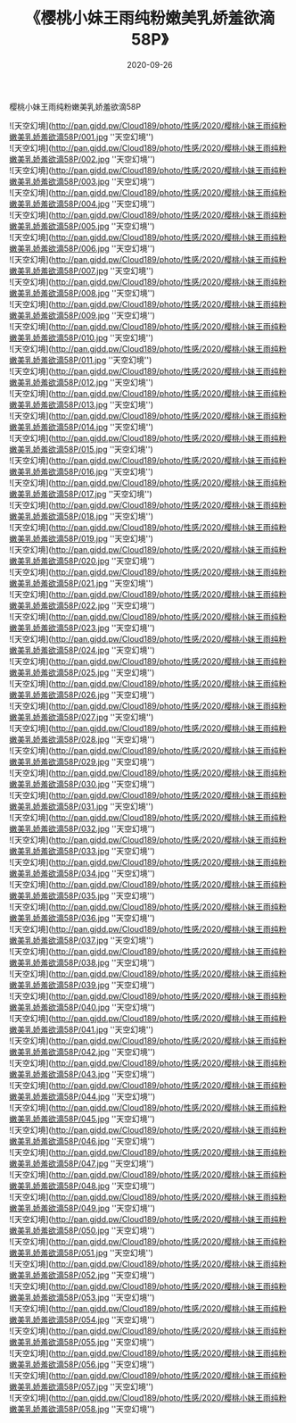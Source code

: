 ﻿---
layout: post
title:  《樱桃小妹王雨纯粉嫩美乳娇羞欲滴58P》
date:   2020-09-26
img: http://pan.gjdd.pw/Cloud189/photo/性感/2020/樱桃小妹王雨纯粉嫩美乳娇羞欲滴58P/000.jpg
categories: [美女, 性感, 泳衣]
---

樱桃小妹王雨纯粉嫩美乳娇羞欲滴58P



![天空幻境](http://pan.gjdd.pw/Cloud189/photo/性感/2020/樱桃小妹王雨纯粉嫩美乳娇羞欲滴58P/001.jpg ''天空幻境'') <br>
![天空幻境](http://pan.gjdd.pw/Cloud189/photo/性感/2020/樱桃小妹王雨纯粉嫩美乳娇羞欲滴58P/002.jpg ''天空幻境'') <br>
![天空幻境](http://pan.gjdd.pw/Cloud189/photo/性感/2020/樱桃小妹王雨纯粉嫩美乳娇羞欲滴58P/003.jpg ''天空幻境'') <br>
![天空幻境](http://pan.gjdd.pw/Cloud189/photo/性感/2020/樱桃小妹王雨纯粉嫩美乳娇羞欲滴58P/004.jpg ''天空幻境'') <br>
![天空幻境](http://pan.gjdd.pw/Cloud189/photo/性感/2020/樱桃小妹王雨纯粉嫩美乳娇羞欲滴58P/005.jpg ''天空幻境'') <br>
![天空幻境](http://pan.gjdd.pw/Cloud189/photo/性感/2020/樱桃小妹王雨纯粉嫩美乳娇羞欲滴58P/006.jpg ''天空幻境'') <br>
![天空幻境](http://pan.gjdd.pw/Cloud189/photo/性感/2020/樱桃小妹王雨纯粉嫩美乳娇羞欲滴58P/007.jpg ''天空幻境'') <br>
![天空幻境](http://pan.gjdd.pw/Cloud189/photo/性感/2020/樱桃小妹王雨纯粉嫩美乳娇羞欲滴58P/008.jpg ''天空幻境'') <br>
![天空幻境](http://pan.gjdd.pw/Cloud189/photo/性感/2020/樱桃小妹王雨纯粉嫩美乳娇羞欲滴58P/009.jpg ''天空幻境'') <br>
![天空幻境](http://pan.gjdd.pw/Cloud189/photo/性感/2020/樱桃小妹王雨纯粉嫩美乳娇羞欲滴58P/010.jpg ''天空幻境'') <br>
![天空幻境](http://pan.gjdd.pw/Cloud189/photo/性感/2020/樱桃小妹王雨纯粉嫩美乳娇羞欲滴58P/011.jpg ''天空幻境'') <br>
![天空幻境](http://pan.gjdd.pw/Cloud189/photo/性感/2020/樱桃小妹王雨纯粉嫩美乳娇羞欲滴58P/012.jpg ''天空幻境'') <br>
![天空幻境](http://pan.gjdd.pw/Cloud189/photo/性感/2020/樱桃小妹王雨纯粉嫩美乳娇羞欲滴58P/013.jpg ''天空幻境'') <br>
![天空幻境](http://pan.gjdd.pw/Cloud189/photo/性感/2020/樱桃小妹王雨纯粉嫩美乳娇羞欲滴58P/014.jpg ''天空幻境'') <br>
![天空幻境](http://pan.gjdd.pw/Cloud189/photo/性感/2020/樱桃小妹王雨纯粉嫩美乳娇羞欲滴58P/015.jpg ''天空幻境'') <br>
![天空幻境](http://pan.gjdd.pw/Cloud189/photo/性感/2020/樱桃小妹王雨纯粉嫩美乳娇羞欲滴58P/016.jpg ''天空幻境'') <br>
![天空幻境](http://pan.gjdd.pw/Cloud189/photo/性感/2020/樱桃小妹王雨纯粉嫩美乳娇羞欲滴58P/017.jpg ''天空幻境'') <br>
![天空幻境](http://pan.gjdd.pw/Cloud189/photo/性感/2020/樱桃小妹王雨纯粉嫩美乳娇羞欲滴58P/018.jpg ''天空幻境'') <br>
![天空幻境](http://pan.gjdd.pw/Cloud189/photo/性感/2020/樱桃小妹王雨纯粉嫩美乳娇羞欲滴58P/019.jpg ''天空幻境'') <br>
![天空幻境](http://pan.gjdd.pw/Cloud189/photo/性感/2020/樱桃小妹王雨纯粉嫩美乳娇羞欲滴58P/020.jpg ''天空幻境'') <br>
![天空幻境](http://pan.gjdd.pw/Cloud189/photo/性感/2020/樱桃小妹王雨纯粉嫩美乳娇羞欲滴58P/021.jpg ''天空幻境'') <br>
![天空幻境](http://pan.gjdd.pw/Cloud189/photo/性感/2020/樱桃小妹王雨纯粉嫩美乳娇羞欲滴58P/022.jpg ''天空幻境'') <br>
![天空幻境](http://pan.gjdd.pw/Cloud189/photo/性感/2020/樱桃小妹王雨纯粉嫩美乳娇羞欲滴58P/023.jpg ''天空幻境'') <br>
![天空幻境](http://pan.gjdd.pw/Cloud189/photo/性感/2020/樱桃小妹王雨纯粉嫩美乳娇羞欲滴58P/024.jpg ''天空幻境'') <br>
![天空幻境](http://pan.gjdd.pw/Cloud189/photo/性感/2020/樱桃小妹王雨纯粉嫩美乳娇羞欲滴58P/025.jpg ''天空幻境'') <br>
![天空幻境](http://pan.gjdd.pw/Cloud189/photo/性感/2020/樱桃小妹王雨纯粉嫩美乳娇羞欲滴58P/026.jpg ''天空幻境'') <br>
![天空幻境](http://pan.gjdd.pw/Cloud189/photo/性感/2020/樱桃小妹王雨纯粉嫩美乳娇羞欲滴58P/027.jpg ''天空幻境'') <br>
![天空幻境](http://pan.gjdd.pw/Cloud189/photo/性感/2020/樱桃小妹王雨纯粉嫩美乳娇羞欲滴58P/028.jpg ''天空幻境'') <br>
![天空幻境](http://pan.gjdd.pw/Cloud189/photo/性感/2020/樱桃小妹王雨纯粉嫩美乳娇羞欲滴58P/029.jpg ''天空幻境'') <br>
![天空幻境](http://pan.gjdd.pw/Cloud189/photo/性感/2020/樱桃小妹王雨纯粉嫩美乳娇羞欲滴58P/030.jpg ''天空幻境'') <br>
![天空幻境](http://pan.gjdd.pw/Cloud189/photo/性感/2020/樱桃小妹王雨纯粉嫩美乳娇羞欲滴58P/031.jpg ''天空幻境'') <br>
![天空幻境](http://pan.gjdd.pw/Cloud189/photo/性感/2020/樱桃小妹王雨纯粉嫩美乳娇羞欲滴58P/032.jpg ''天空幻境'') <br>
![天空幻境](http://pan.gjdd.pw/Cloud189/photo/性感/2020/樱桃小妹王雨纯粉嫩美乳娇羞欲滴58P/033.jpg ''天空幻境'') <br>
![天空幻境](http://pan.gjdd.pw/Cloud189/photo/性感/2020/樱桃小妹王雨纯粉嫩美乳娇羞欲滴58P/034.jpg ''天空幻境'') <br>
![天空幻境](http://pan.gjdd.pw/Cloud189/photo/性感/2020/樱桃小妹王雨纯粉嫩美乳娇羞欲滴58P/035.jpg ''天空幻境'') <br>
![天空幻境](http://pan.gjdd.pw/Cloud189/photo/性感/2020/樱桃小妹王雨纯粉嫩美乳娇羞欲滴58P/036.jpg ''天空幻境'') <br>
![天空幻境](http://pan.gjdd.pw/Cloud189/photo/性感/2020/樱桃小妹王雨纯粉嫩美乳娇羞欲滴58P/037.jpg ''天空幻境'') <br>
![天空幻境](http://pan.gjdd.pw/Cloud189/photo/性感/2020/樱桃小妹王雨纯粉嫩美乳娇羞欲滴58P/038.jpg ''天空幻境'') <br>
![天空幻境](http://pan.gjdd.pw/Cloud189/photo/性感/2020/樱桃小妹王雨纯粉嫩美乳娇羞欲滴58P/039.jpg ''天空幻境'') <br>
![天空幻境](http://pan.gjdd.pw/Cloud189/photo/性感/2020/樱桃小妹王雨纯粉嫩美乳娇羞欲滴58P/040.jpg ''天空幻境'') <br>
![天空幻境](http://pan.gjdd.pw/Cloud189/photo/性感/2020/樱桃小妹王雨纯粉嫩美乳娇羞欲滴58P/041.jpg ''天空幻境'') <br>
![天空幻境](http://pan.gjdd.pw/Cloud189/photo/性感/2020/樱桃小妹王雨纯粉嫩美乳娇羞欲滴58P/042.jpg ''天空幻境'') <br>
![天空幻境](http://pan.gjdd.pw/Cloud189/photo/性感/2020/樱桃小妹王雨纯粉嫩美乳娇羞欲滴58P/043.jpg ''天空幻境'') <br>
![天空幻境](http://pan.gjdd.pw/Cloud189/photo/性感/2020/樱桃小妹王雨纯粉嫩美乳娇羞欲滴58P/044.jpg ''天空幻境'') <br>
![天空幻境](http://pan.gjdd.pw/Cloud189/photo/性感/2020/樱桃小妹王雨纯粉嫩美乳娇羞欲滴58P/045.jpg ''天空幻境'') <br>
![天空幻境](http://pan.gjdd.pw/Cloud189/photo/性感/2020/樱桃小妹王雨纯粉嫩美乳娇羞欲滴58P/046.jpg ''天空幻境'') <br>
![天空幻境](http://pan.gjdd.pw/Cloud189/photo/性感/2020/樱桃小妹王雨纯粉嫩美乳娇羞欲滴58P/047.jpg ''天空幻境'') <br>
![天空幻境](http://pan.gjdd.pw/Cloud189/photo/性感/2020/樱桃小妹王雨纯粉嫩美乳娇羞欲滴58P/048.jpg ''天空幻境'') <br>
![天空幻境](http://pan.gjdd.pw/Cloud189/photo/性感/2020/樱桃小妹王雨纯粉嫩美乳娇羞欲滴58P/049.jpg ''天空幻境'') <br>
![天空幻境](http://pan.gjdd.pw/Cloud189/photo/性感/2020/樱桃小妹王雨纯粉嫩美乳娇羞欲滴58P/050.jpg ''天空幻境'') <br>
![天空幻境](http://pan.gjdd.pw/Cloud189/photo/性感/2020/樱桃小妹王雨纯粉嫩美乳娇羞欲滴58P/051.jpg ''天空幻境'') <br>
![天空幻境](http://pan.gjdd.pw/Cloud189/photo/性感/2020/樱桃小妹王雨纯粉嫩美乳娇羞欲滴58P/052.jpg ''天空幻境'') <br>
![天空幻境](http://pan.gjdd.pw/Cloud189/photo/性感/2020/樱桃小妹王雨纯粉嫩美乳娇羞欲滴58P/053.jpg ''天空幻境'') <br>
![天空幻境](http://pan.gjdd.pw/Cloud189/photo/性感/2020/樱桃小妹王雨纯粉嫩美乳娇羞欲滴58P/054.jpg ''天空幻境'') <br>
![天空幻境](http://pan.gjdd.pw/Cloud189/photo/性感/2020/樱桃小妹王雨纯粉嫩美乳娇羞欲滴58P/055.jpg ''天空幻境'') <br>
![天空幻境](http://pan.gjdd.pw/Cloud189/photo/性感/2020/樱桃小妹王雨纯粉嫩美乳娇羞欲滴58P/056.jpg ''天空幻境'') <br>
![天空幻境](http://pan.gjdd.pw/Cloud189/photo/性感/2020/樱桃小妹王雨纯粉嫩美乳娇羞欲滴58P/057.jpg ''天空幻境'') <br>
![天空幻境](http://pan.gjdd.pw/Cloud189/photo/性感/2020/樱桃小妹王雨纯粉嫩美乳娇羞欲滴58P/058.jpg ''天空幻境'') <br>